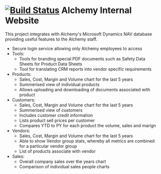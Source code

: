 [![Build Status](https://travis-ci.org/kurtmc/alchemy-internal-website.svg?branch=master)](https://travis-ci.org/kurtmc/alchemy-internal-website)
Alchemy Internal Website
========================
This project integrates with Alchemy's Microsoft Dynamics NAV database
providing useful features to the Alchemy staff.
- Secure login service allowing only Alchemy employees to access
- Tools:
	* Tools for branding special PDF documents such as Safety Data
	  Sheets for Product Data Sheets
	* Tool for translating CRM reports into vendor specific
	  requirements
- Products:
	* Sales, Cost, Margin and Volume chart for the last 5 years
	* Summerised view of individual products
	* Allows uploading and downloading of documents associated with
	  product
- Customers:
	* Sales, Cost, Margin and Volume chart for the last 5 years
	* Summerised view of customers
	* Includes customer credit information
	* Lists product sell prices per customer
	* Compares YTD to PY for each product the volume, sales and marign
- Vendors:
	* Sales, Cost, Margin and Volume chart for the last 5 years
	* Able to show Vendor group stats, whereby all metrics are
	  combined for a particular vendor group
	* List of products associate with vendor
- Sales:
	* Overall company sales over the years chart
	* Comparison of individual sales people charts	
